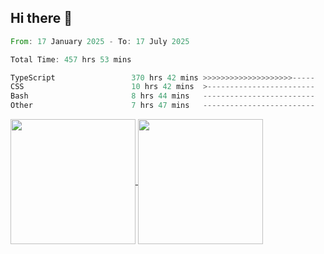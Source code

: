 ## Hi there 👋
<!--START_SECTION:waka-->

```rust
From: 17 January 2025 - To: 17 July 2025

Total Time: 457 hrs 53 mins

TypeScript                 370 hrs 42 mins >>>>>>>>>>>>>>>>>>>>-----   79.60 %
CSS                        10 hrs 42 mins  >------------------------   02.30 %
Bash                       8 hrs 44 mins   -------------------------   01.88 %
Other                      7 hrs 47 mins   -------------------------   01.67 %
```

<!--END_SECTION:waka-->

<a href="https://github.com/anuraghazra/github-readme-stats">
  <img height=200 align="center" src="https://github-readme-stats.vercel.app/api/top-langs/?username=paulgeorge35&layout=donut&langs_count=5&theme=transparent" />
</a>
<a href="https://github.com/anuraghazra/convoychat">
  <img height=200 align="center" src="https://github-readme-stats.vercel.app/api?username=paulgeorge35&show_icons=true&show=prs_merged&theme=transparent&rank_icon=github" />
</a>

